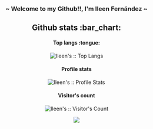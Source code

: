 <h3 align="center"> ~ Welcome to my Github!!, I'm Ileen Fernández ~</h3>

<h2 align="center">Github stats :bar_chart:</h2>

<h4 align="center">Top langs :tongue:</h4>

<p align="center"><img src="https://github-readme-stats.vercel.app/api/top-langs/?username=Ileenfdz&langs_count=10&theme=tokyonight&layout=compact" alt="Ileen's :: Top Langs" /></p>

<h4 align="center">Profile stats</h4>

<p align="center"><img src="https://github-readme-stats.vercel.app/api?username=Ileenfdz&show_icons=true&theme=synthwave" alt="Ileen's :: Profile Stats" /></p>

<h4 align="center">Visitor's count</h4>

<p align="center"><img src="https://profile-counter.glitch.me/%7BIleenfdz%7D/count.svg" alt="Ileen's :: Visitor's Count" /></p>

<p align="center" ><img src='https://i.pinimg.com/564x/48/06/09/480609dff081ff7abad62bcac9378e07.jpg'/></p>
